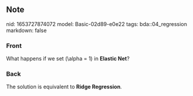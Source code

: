 ## Note
nid: 1653727874072
model: Basic-02d89-e0e22
tags: bda::04_regression
markdown: false

### Front
What happens if we set \(\alpha = 1\) in <b>Elastic Net</b>?

### Back
The solution is equivalent to <b>Ridge Regression</b>.
